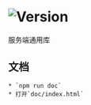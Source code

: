 # ![Version](https://img.shields.io/badge/version-9.59.25-green.svg)

服务端通用库

## 文档
    * `npm run doc`
    * 打开`doc/index.html`